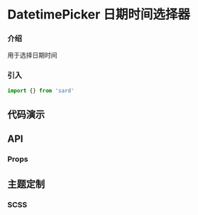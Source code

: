 # DatetimePicker 日期时间选择器

### 介绍

用于选择日期时间

### 引入

```js
import {} from 'sard'
```

## 代码演示

## API

### Props

## 主题定制

### SCSS

```scss

```
